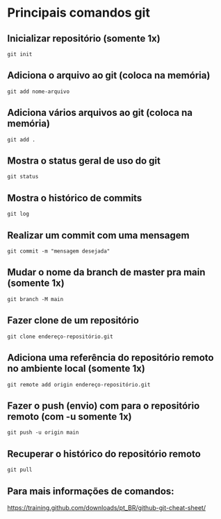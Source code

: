 # Principais comandos git

## Inicializar repositório (somente 1x)
`git init`

## Adiciona o arquivo ao git (coloca na memória)
`git add nome-arquivo`

## Adiciona vários arquivos ao git (coloca na memória)
`git add .`

## Mostra o status geral de uso do git
`git status`

## Mostra o histórico de commits
`git log`

## Realizar um commit com uma mensagem
`git commit -m "mensagem desejada"`

## Mudar o nome da branch de master pra main (somente 1x)
`git branch -M main`

## Fazer clone de um repositório
`git clone endereço-repositório.git`

## Adiciona uma referência do repositório remoto no ambiente local (somente 1x)
`git remote add origin endereço-repositório.git`

## Fazer o push (envio) com para o repositório remoto (com -u somente 1x)
`git push -u origin main`

## Recuperar o histórico do repositório remoto
`git pull`

## Para mais informações de comandos:
https://training.github.com/downloads/pt_BR/github-git-cheat-sheet/
